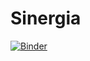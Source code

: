 # Sinergia

[![Binder](https://mybinder.org/badge_logo.svg)](https://mybinder.org/v2/gh/palmoreck/talleres-itam/sinergia_binder?urlpath=lab/tree/sinergia/)
